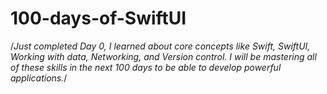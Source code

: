 # 100-days-of-SwiftUI

/*Just completed Day 0, I learned about core concepts like Swift, SwiftUI, Working with data, Networking, and Version control.
I will be mastering all of these skills in the next 100 days to be able to develop powerful applications.*/
